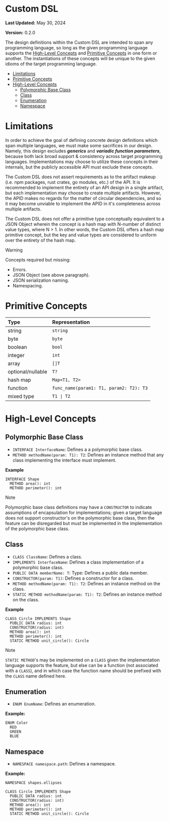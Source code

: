 # Custom DSL <!-- omit in toc -->

**Last Updated:** May 30, 2024

**Version:** 0.2.0

The design definitions within the Custom DSL are intended to span any programming language, so long as the given programming language supports the [High-Level Concepts](#high-level-concepts) and [Primitive Concepts](#primitive-concepts) in one form or another. The instantiations of these concepts will be unique to the given idioms of the target programming language.

- [Limitations](#limitations)
- [Primitive Concepts](#primitive-concepts)
- [High-Level Concepts](#high-level-concepts)
  - [Polymorphic Base Class](#polymorphic-base-class)
  - [Class](#class)
  - [Enumeration](#enumeration)
  - [Namespace](#namespace)

# Limitations

In order to achieve the goal of defining concrete design definitions which span multiple languages, we must make some sacrifices in our design. Namely, this design excludes ***generics*** and ***variadic function parameters***, because both lack broad support & consistency across target programming languages. Implementations may choose to utilize these concepts in their internals, but the publicly accessible API must exclude these concepts.

The Custom DSL does not assert requirements as to the artifact makeup (i.e. npm packages, rust crates, go modules, etc.) of the API. It is recommended to implement the entirety of an API design in a single artifact, but each implementation may choose to create multiple artifacts. However, the APID makes no regards for the matter of circular dependencies, and so it may become unviable to implement the APID in it's completeness across multiple artifacts.

The Custom DSL does not offer a primitive type conceptually equivalent to a JSON Object wherein the concept is a hash map with N-number of distinct value types, where N > 1. In other words, the Custom DSL offers a hash map primitive 
concept, but the key and value types are considered to uniform over the entirety of the hash map. 

> [!WARNING]
> Concepts required but missing: 
> - Errors.
> - JSON Object (see above paragraph).
> - JSON serialization naming.
> - Namespacing.

# Primitive Concepts

| Type              | Representation                          |
| :---------------- | :-------------------------------------- |
| string            | `string`                                |
| byte              | `byte`                                  |
| boolean           | `bool`                                  |
| integer           | `int`                                   |
| array             | `[]T`                                   |
| optional/nullable | `T?`                                    |
| hash map          | `Map<T1, T2>`                           |
| function          | `func_name(param1: T1, param2: T2): T3` |
| mixed type        | `T1 \| T2`                              |

# High-Level Concepts

## Polymorphic Base Class

- `INTERFACE InterfaceName`: Defines a a polymorphic base class.
- `METHOD methodName(param: T1): T2`: Defines an instance method that any class implementing the interface must implement.

**Example**

```psuedocode!
INTERFACE Shape
  METHOD area(): int
  METHOD perimeter(): int
```

> [!NOTE]
> Polymorphic base class definitions may have a `CONSTRUCTOR` to indicate assumptions of encapsulation for implementations; given a target language does not support constructor's on the polymorphic base class, then the feature can be disregarded but must be implemented in the implementation of the polymorphic base class.

## Class

- `CLASS ClassName`: Defines a class.
- `IMPLEMENTS InterfaceName`: Defines a class implementation of a polymorphic base class.
- `PUBLIC DATA memberName: T`: Type: Defines a public data member.
- `CONSTRUCTOR(param: T1)`: Defines a constructor for a class.
- `METHOD methodName(param: T1): T2`: Defines an instance method on the class.
- `STATIC METHOD methodName(param: T1): T2`: Defines an instance method on the class.

**Example**

```psuedocode!
CLASS Circle IMPLEMENTS Shape
  PUBLIC DATA radius: int
  CONSTRUCTOR(radius: int)
  METHOD area(): int
  METHOD perimeter(): int
  STATIC METHOD unit_circle(): Circle
```

> [!NOTE]
> `STATIC METHOD`'s may be implemented on a `CLASS` given the implementation language supports the feature, but else can be a function (not associated with a `CLASS`), and in which case the function name should be prefixed with the `CLASS` name defined here.

## Enumeration

- `ENUM EnumName`: Defines an enumeration.

**Example:**

```psuedocode!
ENUM Color
  RED
  GREEN
  BLUE
```

## Namespace

- `NAMESPACE namespace.path`: Defines a namespace.

**Example:**

```pseudocode!
NAMESPACE shapes.ellipses

CLASS Circle IMPLEMENTS Shape
  PUBLIC DATA radius: int
  CONSTRUCTOR(radius: int)
  METHOD area(): int
  METHOD perimeter(): int
  STATIC METHOD unit_circle(): Circle
```